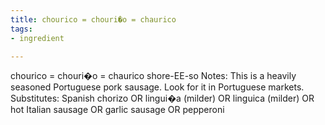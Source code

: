 ```yaml
---
title: chourico = chouri�o = chaurico
tags:
- ingredient

---
```

chourico = chouri�o = chaurico shore-EE-so Notes: This is a heavily seasoned Portuguese pork sausage. Look for it in Portuguese markets. Substitutes: Spanish chorizo OR lingui�a (milder) OR linguica (milder) OR hot Italian sausage OR garlic sausage OR pepperoni
